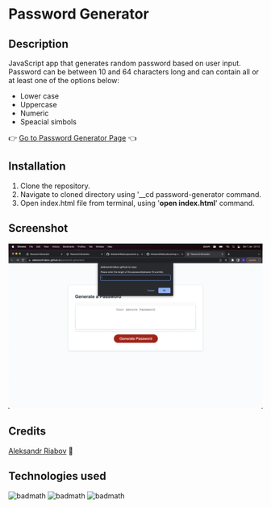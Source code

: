 # Password Generator

## Description 

JavaScript app that generates random password based on user input. Password can be between 10 and 64 characters long and can contain all
or at least one of the options below:
- Lower case 
- Uppercase
- Numeric 
- Speacial simbols



:point_right: [Go to Password Generator Page](https://aleksandrriabov.github.io/password-generator/) :point_left:


## Installation
  1. Clone the repository.
  2. Navigate to cloned directory using '__cd password-generator command.
  3. Open index.html file from terminal, using '__open index.html__' command.


## Screenshot
![alt text](/images/ScreenshotPwdGenerator.png)


## Credits
[Aleksandr Riabov](https://github.com/AleksandrRiabov) :clap:

## Technologies used

![badmath](https://img.shields.io/badge/-CSS-blue)
![badmath](https://img.shields.io/badge/-HTML-blue)
![badmath](https://img.shields.io/badge/-JavaScript-red)